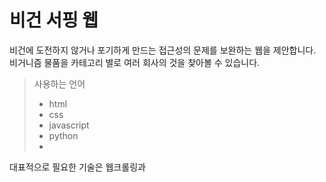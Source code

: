 비건 서핑 웹
=============
비건에 도전하지 않거나 포기하게 만드는 접근성의 문제를 보완하는 웹을 제안합니다. 
비거니즘 물품을 카테고리 별로 여러 회사의 것을 찾아볼 수 있습니다. 

> 사용하는 언어 
>- html
>- css
>- javascript
>- python
>- 

대표적으로 필요한 기술은 웹크롤링과 

